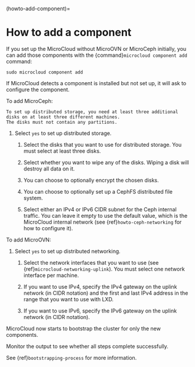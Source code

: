 (howto-add-component)=
# How to add a component

If you set up the MicroCloud without MicroOVN or MicroCeph initially, you can add those components with the {command}`microcloud component add` command:

    sudo microcloud component add

If MicroCloud detects a component is installed but not set up, it will ask to configure the component.

To add MicroCeph:

   ```{note}
   To set up distributed storage, you need at least three additional disks on at least three different machines.
   The disks must not contain any partitions.
   ```

1. Select `yes` to set up distributed storage.

   1. Select the disks that you want to use for distributed storage.
      You must select at least three disks.

   1. Select whether you want to wipe any of the disks.
      Wiping a disk will destroy all data on it.

   1. You can choose to optionally encrypt the chosen disks.

   1. You can choose to optionally set up a CephFS distributed file system.

   1. Select either an IPv4 or IPv6 CIDR subnet for the Ceph internal traffic. You can leave it empty to use the default value, which is the MicroCloud internal network (see {ref}`howto-ceph-networking` for how to configure it).

To add MicroOVN:

1. Select `yes` to set up distributed networking.

   1. Select the network interfaces that you want to use (see {ref}`microcloud-networking-uplink`).
      You must select one network interface per machine.

   1. If you want to use IPv4, specify the IPv4 gateway on the uplink network (in CIDR notation) and the first and last IPv4 address in the range that you want to use with LXD.

   1. If you want to use IPv6, specify the IPv6 gateway on the uplink network (in CIDR notation).

MicroCloud now starts to bootstrap the cluster for only the new components.

Monitor the output to see whether all steps complete successfully.

See {ref}`bootstrapping-process` for more information.
